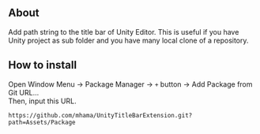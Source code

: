 ## About

Add path string to the title bar of Unity Editor.
This is useful if you have Unity project as sub folder and you have many local clone of a repository.

## How to install

Open Window Menu -> Package Manager -> `+` button -> Add Package from Git URL... <br>
Then, input this URL.

```
https://github.com/mhama/UnityTitleBarExtension.git?path=Assets/Package
```
